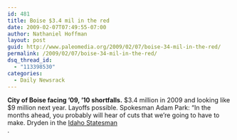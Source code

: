 ```yaml
---
id: 481
title: Boise $3.4 mil in the red
date: 2009-02-07T07:49:55-07:00
author: Nathaniel Hoffman
layout: post
guid: http://www.paleomedia.org/2009/02/07/boise-34-mil-in-the-red/
permalink: /2009/02/07/boise-34-mil-in-the-red/
dsq_thread_id:
  - "113398530"
categories:
  - Daily Newsrack
---
```

**City of Boise facing &#8217;09, &#8217;10 shortfalls.** $3.4 million in 2009 and looking like $9 million next year. Layoffs possible. Spokesman Adam Park: &#8220;In the months ahead, you probably will hear of cuts that we&#8217;re going to have to make. Dryden in the [Idaho Statesman  
](http://www.idahostatesman.com/newsupdates/story/660135.html) .